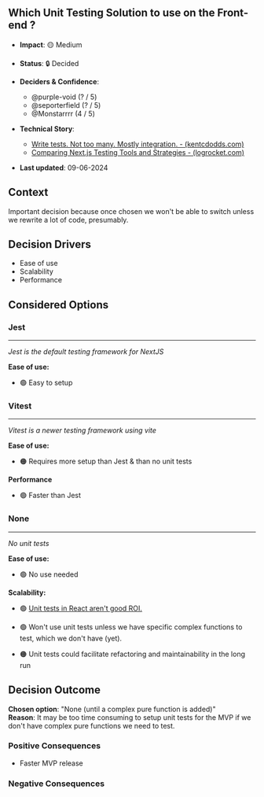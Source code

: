 ## Which Unit Testing Solution to use on the Front-end ?

- **Impact**: 🟡 Medium
- **Status**: 🔒 Decided
- **Deciders & Confidence**:

  - @purple-void (? / 5️)
  - @seporterfield (? / 5️)
  - @Monstarrrr (4 / 5️)

- **Technical Story**: <!-- optional related URLs -->

  - [Write tests. Not too many. Mostly integration. - (kentcdodds.com)](https://kentcdodds.com/blog/write-tests)
  - [Comparing Next.js Testing Tools and Strategies - (logrocket.com)](https://blog.logrocket.com/comparing-next-js-testing-tools-strategies/)

- **Last updated**: 09-06-2024

## Context

Important decision because once chosen we won't be able to switch unless we rewrite a lot of code, presumably.

## Decision Drivers <!-- optional -->

- Ease of use
- Scalability
- Performance

## Considered Options

<!-- Add reasons why to pick or not to pick each of them based on decision drivers -->

### Jest

---

_Jest is the default testing framework for NextJS_

**Ease of use:**

- :green_circle: Easy to setup

### Vitest

---

_Vitest is a newer testing framework using vite_

**Ease of use:**

- :orange_circle: Requires more setup than Jest & than no unit tests

**Performance**

- :green_circle: Faster than Jest

### None

---

_No unit tests_

**Ease of use:**

- :green_circle: No use needed

**Scalability:**

- :green_circle: [Unit tests in React aren't good ROI.](https://www.reddit.com/r/reactjs/comments/10panfs/comment/j6jr2n4/?utm_source=share&utm_medium=web3x&utm_name=web3xcss&utm_term=1&utm_content=share_button)

- :green_circle: Won't use unit tests unless we have specific complex functions to test, which we don't have (yet).
- :orange_circle: Unit tests could facilitate refactoring and maintainability in the long run

## Decision Outcome

**Chosen option**: "None (until a complex pure function is added)"  
**Reason**: It may be too time consuming to setup unit tests for the MVP if we don't have complex pure functions we need to test.

### Positive Consequences <!-- optional -->

- Faster MVP release

### Negative Consequences <!-- optional -->
